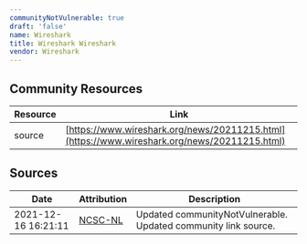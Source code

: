 ```yaml
---
communityNotVulnerable: true
draft: 'false'
name: Wireshark
title: Wireshark Wireshark
vendor: Wireshark
---
```



## Community Resources
| Resource | Link |
| --- | --- |
| source | [https://www.wireshark.org/news/20211215.html](https://www.wireshark.org/news/20211215.html) |


## Sources
| Date | Attribution | Description |
| --- | --- | --- |
| 2021-12-16 16:21:11 | [NCSC-NL](https://github.com/NCSC-NL/log4shell/blob/main/software/README.md) | Updated communityNotVulnerable. Updated community link source.  |
